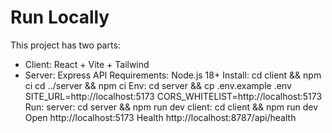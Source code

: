 # Run Locally
This project has two parts:
- Client: React + Vite + Tailwind
- Server: Express API
Requirements: Node.js 18+
Install:
  cd client && npm ci
  cd ../server && npm ci
Env:
  cd server && cp .env.example .env
  SITE_URL=http://localhost:5173
  CORS_WHITELIST=http://localhost:5173
Run:
  server: cd server && npm run dev
  client: cd client && npm run dev
Open http://localhost:5173
Health http://localhost:8787/api/health
